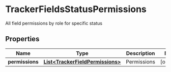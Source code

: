 

# TrackerFieldsStatusPermissions

All field permissions by role for specific status

## Properties

| Name | Type | Description | Notes |
|------------ | ------------- | ------------- | -------------|
|**permissions** | [**List&lt;TrackerFieldPermissions&gt;**](TrackerFieldPermissions.md) | Permissions |  [optional] |



